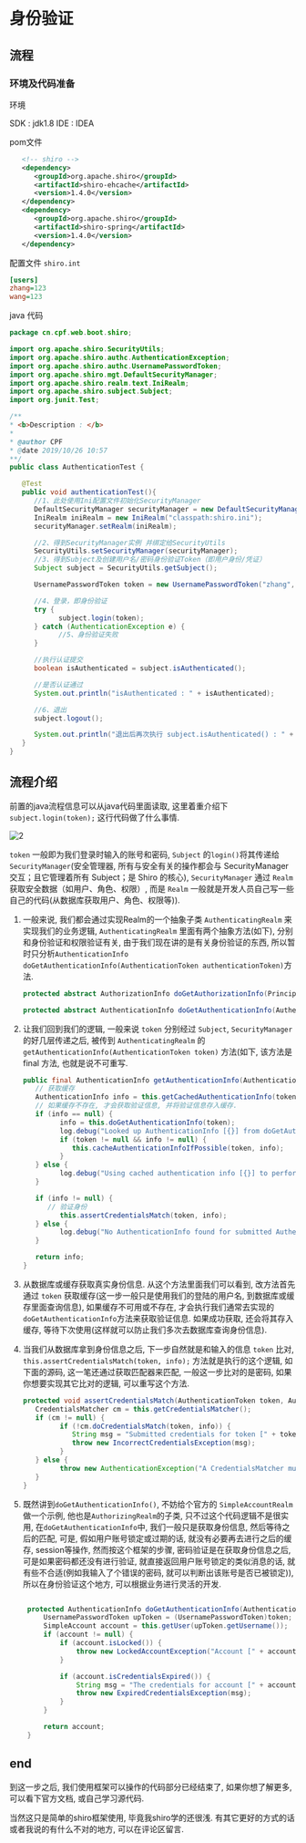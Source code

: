 
# 身份验证

## 流程

### 环境及代码准备

环境

   SDK : jdk1.8
   IDE : IDEA

pom文件

   ```xml
      <!-- shiro -->
      <dependency>
         <groupId>org.apache.shiro</groupId>
         <artifactId>shiro-ehcache</artifactId>
         <version>1.4.0</version>
      </dependency>
      <dependency>
         <groupId>org.apache.shiro</groupId>
         <artifactId>shiro-spring</artifactId>
         <version>1.4.0</version>
      </dependency>
   ```

配置文件 `shiro.int`

   ```ini
   [users]
   zhang=123
   wang=123
   ```

java 代码

   ```java
   package cn.cpf.web.boot.shiro;

   import org.apache.shiro.SecurityUtils;
   import org.apache.shiro.authc.AuthenticationException;
   import org.apache.shiro.authc.UsernamePasswordToken;
   import org.apache.shiro.mgt.DefaultSecurityManager;
   import org.apache.shiro.realm.text.IniRealm;
   import org.apache.shiro.subject.Subject;
   import org.junit.Test;

   /**
   * <b>Description : </b>
   *
   * @author CPF
   * @date 2019/10/26 10:57
   **/
   public class AuthenticationTest {

      @Test
      public void authenticationTest(){
         //1、此处使用Ini配置文件初始化SecurityManager
         DefaultSecurityManager securityManager = new DefaultSecurityManager();
         IniRealm iniRealm = new IniRealm("classpath:shiro.ini");
         securityManager.setRealm(iniRealm);

         //2、得到SecurityManager实例 并绑定给SecurityUtils
         SecurityUtils.setSecurityManager(securityManager);
         //3、得到Subject及创建用户名/密码身份验证Token（即用户身份/凭证）
         Subject subject = SecurityUtils.getSubject();

         UsernamePasswordToken token = new UsernamePasswordToken("zhang", "123");

         //4、登录，即身份验证
         try {
               subject.login(token);
         } catch (AuthenticationException e) {
               //5、身份验证失败
         }

         //执行认证提交
         boolean isAuthenticated = subject.isAuthenticated();

         //是否认证通过
         System.out.println("isAuthenticated : " + isAuthenticated);

         //6、退出
         subject.logout();

         System.out.println("退出后再次执行 subject.isAuthenticated() : " + subject.isAuthenticated());
      }
   }
   ```

## 流程介绍

前置的java流程信息可以从java代码里面读取, 这里着重介绍下 `subject.login(token);` 这行代码做了什么事情.

![2](https://gitee.com/cpfree/picture-warehouse/raw/master/pic/20210615173855.png)

 `token` 一般即为我们登录时输入的账号和密码, `Subject` 的`login()`将其传递给`SecurityManager`(安全管理器, 所有与安全有关的操作都会与 SecurityManager 交互；且它管理着所有 Subject；是 Shiro 的核心), `SecurityManager` 通过 `Realm` 获取安全数据（如用户、角色、权限）, 而是 `Realm` 一般就是开发人员自己写一些自己的代码(从数据库获取用户、角色、权限等)).

1. 一般来说, 我们都会通过实现Realm的一个抽象子类 `AuthenticatingRealm` 来实现我们的业务逻辑, `AuthenticatingRealm` 里面有两个抽象方法(如下), 分别和身份验证和权限验证有关, 由于我们现在讲的是有关身份验证的东西, 所以暂时只分析`AuthenticationInfo doGetAuthenticationInfo(AuthenticationToken authenticationToken)`方法.

   ```java
   protected abstract AuthorizationInfo doGetAuthorizationInfo(PrincipalCollection principals);

   protected abstract AuthenticationInfo doGetAuthenticationInfo(AuthenticationToken authenticationToken) throws AuthenticationException;
   ```

2. 让我们回到我们的逻辑, 一般来说 `token` 分别经过 `Subject`, `SecurityManager`的好几层传递之后, 被传到 `AuthenticatingRealm` 的 `getAuthenticationInfo(AuthenticationToken token)` 方法(如下, 该方法是 final 方法, 也就是说不可重写.

   ```java
   public final AuthenticationInfo getAuthenticationInfo(AuthenticationToken token) throws AuthenticationException {
      // 获取缓存
      AuthenticationInfo info = this.getCachedAuthenticationInfo(token);
      // 如果缓存不存在, 才会获取验证信息, 并将验证信息存入缓存.
      if (info == null) {
            info = this.doGetAuthenticationInfo(token);
            log.debug("Looked up AuthenticationInfo [{}] from doGetAuthenticationInfo", info);
            if (token != null && info != null) {
               this.cacheAuthenticationInfoIfPossible(token, info);
            }
      } else {
            log.debug("Using cached authentication info [{}] to perform credentials matching.", info);
      }

      if (info != null) {
         // 验证身份
            this.assertCredentialsMatch(token, info);
      } else {
            log.debug("No AuthenticationInfo found for submitted AuthenticationToken [{}].  Returning null.", token);
      }

      return info;
   }
   ```

3. 从数据库或缓存获取真实身份信息.
   从这个方法里面我们可以看到, 改方法首先通过 `token` 获取缓存(这一步一般只是使用我们的登陆的用户名, 到数据库或缓存里面查询信息), 如果缓存不可用或不存在, 才会执行我们通常去实现的 `doGetAuthenticationInfo`方法来获取验证信息. 如果成功获取, 还会将其存入缓存, 等待下次使用(这样就可以防止我们多次去数据库查询身份信息).

4. 当我们从数据库拿到身份信息之后, 下一步自然就是和输入的信息 `token` 比对, `this.assertCredentialsMatch(token, info);` 方法就是执行的这个逻辑, 如下面的源码, 这一笔还通过获取匹配器来匹配, 一般这一步比对的是密码, 如果你想要实现其它比对的逻辑, 可以重写这个方法.

   ```java
   protected void assertCredentialsMatch(AuthenticationToken token, AuthenticationInfo info) throws AuthenticationException {
      CredentialsMatcher cm = this.getCredentialsMatcher();
      if (cm != null) {
            if (!cm.doCredentialsMatch(token, info)) {
               String msg = "Submitted credentials for token [" + token + "] did not match the expected credentials.";
               throw new IncorrectCredentialsException(msg);
            }
      } else {
            throw new AuthenticationException("A CredentialsMatcher must be configured in order to verify credentials during authentication.  If you do not wish for credentials to be examined, you can configure an " + AllowAllCredentialsMatcher.class.getName() + " instance.");
      }
   }
   ```

5. 既然讲到`doGetAuthenticationInfo()`, 不妨给个官方的 `SimpleAccountRealm` 做一个示例, 他也是`AuthorizingRealm`的子类, 只不过这个代码逻辑不是很实用, 在`doGetAuthenticationInfo`中, 我们一般只是获取身份信息, 然后等待之后的匹配, 可是, 假如用户账号锁定或过期的话, 就没有必要再去进行之后的缓存, session等操作, 然而按这个框架的步骤, 密码验证是在获取身份信息之后, 可是如果密码都还没有进行验证, 就直接返回用户账号锁定的类似消息的话, 就有些不合适(例如我输入了个错误的密码, 就可以判断出该账号是否已被锁定)), 所以在身份验证这个地方, 可以根据业务进行灵活的开发.

   ```java

    protected AuthenticationInfo doGetAuthenticationInfo(AuthenticationToken token) throws AuthenticationException {
        UsernamePasswordToken upToken = (UsernamePasswordToken)token;
        SimpleAccount account = this.getUser(upToken.getUsername());
        if (account != null) {
            if (account.isLocked()) {
                throw new LockedAccountException("Account [" + account + "] is locked.");
            }

            if (account.isCredentialsExpired()) {
                String msg = "The credentials for account [" + account + "] are expired";
                throw new ExpiredCredentialsException(msg);
            }
        }

        return account;
    }
   ```

## end

到这一步之后, 我们使用框架可以操作的代码部分已经结束了, 如果你想了解更多, 可以看下官方文档, 或自己学习源代码.

当然这只是简单的shiro框架使用, 毕竟我shiro学的还很浅. 有其它更好的方式的话或者我说的有什么不对的地方, 可以在评论区留言.
